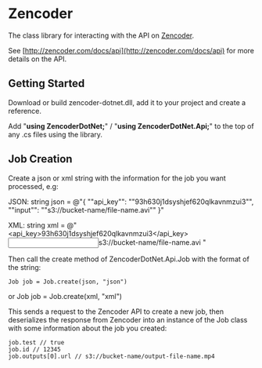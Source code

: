 # Zencoder

The class library for interacting with the API on [Zencoder](http://zencoder.com).

See [http://zencoder.com/docs/api](http://zencoder.com/docs/api) for more details on the API.

## Getting Started

Download or build zencoder-dotnet.dll, add it to your project and create a reference.

Add "**using ZencoderDotNet;**" / "**using ZencoderDotNet.Api;**" to the top of any .cs files using the library.

## Job Creation

Create a json or xml string with the information for the job you want processed, e.g:

JSON:
	string json = @"{
	  ""api_key"": ""93h630j1dsyshjef620qlkavnmzui3"",
	  ""input"": ""s3://bucket-name/file-name.avi""
	}"

XML:
	string xml = @"<api-request>
	  <api_key>93h630j1dsyshjef620qlkavnmzui3</api_key>
	  <input>s3://bucket-name/file-name.avi</input>
	</api-request>"

Then call the create method of ZencoderDotNet.Api.Job with the format of the string:
	
	Job job = Job.create(json, "json")
or
	Job job = Job.create(xml, "xml")

This sends a request to the Zencoder API to create a new job, then deserializes the response from Zencoder into an instance of the Job class with some information about the job you created:

	job.test // true
	job.id // 12345
	job.outputs[0].url // s3://bucket-name/output-file-name.mp4


	




